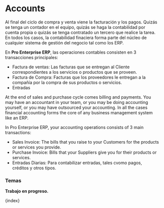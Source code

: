 <!-- add-breadcrumbs -->
# Accounts

<!---
WORK IN PROGRESS
-->
Al final del ciclo de compra y venta viene la facturación y los pagos.
Quizás se tenga un contador en el equipo, quizás se haga la contabilidad
por cuenta propia o quizás se tenga contratado un tercero que realice la tarea.
En todos los casos, la contabilidad finaciera forma parte del núcleo de
cualquier sistema de gestión del negocio tal como los ERP.

En **Pro Enterprise ERP**, las operaciones contables consisten en 3 transacciones principales: 

  * Factura de ventas: Las facturas que se entregan al Cliente correspondientes a 
    los servicios o productos que se proveen.
  * Factura de Compra: Facturas que los proveedores le entregan a la compañía por
    la compra de sus productos o servicios.
  * Entradas 


At the end of sales and purchase cycle comes billing and payments. You may have
an accountant in your team, or you may be doing accounting yourself, or you may
have outsourced your accounting. In all the cases financial accounting forms the core of any business management system like an ERP.

In Pro Enterprise ERP, your accounting operations consists of 3 main transactions:

  * Sales Invoice: The bills that you raise to your Customers for the products or services you provide.
  * Purchase Invoice: Bills that your Suppliers give you for their products or services.
  * Entradas Diarias: Para contabilizar entradas, tales cvomo pagos, créditos y otros tipos.

### Temas

**Trabajo en progreso.**

{index}
